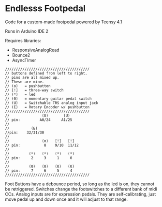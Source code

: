 # Endlesss Footpedal

Code for a custom-made footpedal powered by Teensy 4.1

Runs in Arduino IDE 2

Requires libraries:
- ResponsiveAnalogRead
- Bounce2
- AsyncTImer

```
///////////////////////////////////////
// buttons defined from left to right.
// pins are all mixed up.
// These are mine.
// (o)   = pushbutton
// [!]   = three-way switch
// (*)   = led
// (0)   = momentary guitar pedal switch
// (U)   = Switchable TRS analog input jack
// (E)   = Rotary Encoder w/ pushbutton
///////////////////////////////////////
//               (U)       (U)
// pin:         A0/24     A1/25
//
//          (E)
//pin:    32/31/30
//
//               (o)   [!]   [!]
// pin:           8    9/10  11/12
//
//         (*)   (*)   (*)   (*)
// pin:     2     3     1     0
//
//         (0)   (0)   (0)   (0)
// pin:     7     6     5     4
///////////////////////////////////////
```

Foot Buttons have a debounce period, so long as the led is on, they cannot be retriggered.
Switches change the footswitches to a different bank of midi CCs.
Analog inputs are for expression pedals. 
They are self-calibrating, just move pedal up and down once and it will adjust to that range.

